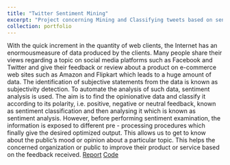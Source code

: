 ```yaml
---
title: "Twitter Sentiment Mining"
excerpt: "Project concerning Mining and Classifying tweets based on sentiment expressed in them.<br/><img src='/images/Twitter_Sentiment_Mining.png'>"
collection: portfolio
---
```


With the quick increment in the quantity of web clients, the Internet has an enormousmeasure of data produced by the clients. Many people share their views regarding a topic on social media 
platforms such as Facebook and Twitter and give their feedback or review about a product on e-commerce web sites such as Amazon and Flipkart which leads to a huge amount of data. The 
identification of subjective statements from the data is known as subjectivity detection. To automate the analysis of such data, sentiment analysis is used. The aim is to find the opinionative
data and classify it according to its polarity, i.e. positive, negative or neutral feedback, known as sentiment classification and then analysing it which is known as sentiment analysis. However, 
before performing sentiment examination, the information is exposed to different pre - processing procedures which finally give the desired optimized output. This allows us to get to know about 
the public’s mood or opinion about a particular topic. This helps the concerned organization or public to improve their product or service based on the feedback received.
[Report](https://drive.google.com/file/d/1o_EumPVANKTMQnstKNRrVQxtWjGktQG5/view?usp=sharing) [Code](https://github.com/anirudh28/Twitter-Sentiment-Analysis)
